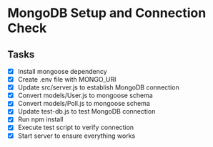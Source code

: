 # MongoDB Setup and Connection Check

## Tasks
- [x] Install mongoose dependency
- [x] Create .env file with MONGO_URI
- [x] Update src/server.js to establish MongoDB connection
- [x] Convert models/User.js to mongoose schema
- [x] Convert models/Poll.js to mongoose schema
- [x] Update test-db.js to test MongoDB connection
- [x] Run npm install
- [x] Execute test script to verify connection
- [x] Start server to ensure everything works
